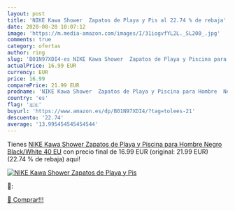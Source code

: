 ```yaml
---
layout: post
title: 'NIKE Kawa Shower  Zapatos de Playa y Pis al 22.74 % de rebaja'
date: 2020-08-28 10:07:12
image: 'https://m.media-amazon.com/images/I/31iogvfYL2L._SL200_.jpg'
comments: true
category: ofertas
author: ring
slug: 'B01N97XDI4-es NIKE Kawa Shower  Zapatos de Playa y Piscina para Hombre  Negro  Black/White   40 EU'
actualPrice: 16.99 EUR
currency: EUR
price: 16.99
comparePrice: 21.99 EUR
prodname: 'NIKE Kawa Shower  Zapatos de Playa y Piscina para Hombre  Negro  Black/White   40 EU'
country: 'es'
flag: '🇪🇸'
buyurl: 'https://www.amazon.es/dp/B01N97XDI4/?tag=tolees-21'
descuento: '22.74'
average: '13.995454545454544'
---
```


Tienes [NIKE Kawa Shower  Zapatos de Playa y Piscina para Hombre  Negro  Black/White   40 EU](https://www.amazon.es/dp/B01N97XDI4/?tag=tolees-21) con precio final de  16.99 EUR (original: 21.99 EUR) (22.74 %  de rebaja) aqui!

[![NIKE Kawa Shower  Zapatos de Playa y Pis](https://m.media-amazon.com/images/I/31iogvfYL2L._SL200_.jpg)](https://www.amazon.es/dp/B01N97XDI4/?tag=tolees-21)

🔎:


[🛒 Comprar!!!](https://www.amazon.es/dp/B01N97XDI4/?tag=tolees-21)
